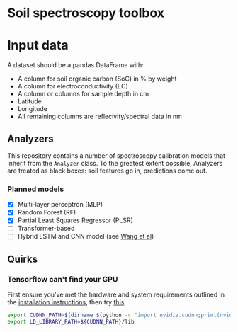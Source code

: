 # Soil spectroscopy toolbox

# Input data

A dataset should be a pandas DataFrame with:

- A column for soil organic carbon (SoC) in % by weight
- A column for electroconductivity (EC)
- A column or columns for sample depth in cm
- Latitude
- Longitude
- All remaining columns are reflecivity/spectral data in nm

## Analyzers

This repository contains a number of spectroscopy calibration models that inherit from the `Analyzer` class. To the greatest extent possible, Analyzers are treated as black boxes: soil features go in, predictions come out.

### Planned models

- [x] Multi-layer perceptron (MLP)
- [x] Random Forest (RF)
- [x] Partial Least Squares Regressor (PLSR)
- [ ] Transformer-based
- [ ] Hybrid LSTM and CNN model (see [Wang et al](https://www.sciencedirect.com/science/article/pii/S016816992300738X?entityID=https%3A%2F%2Flogin.cmu.edu%2Fidp%2Fshibboleth&pes=vor))

## Quirks

### Tensorflow can't find your GPU

First ensure you've met the hardware and system requirements outlined in the [installation instructions](https://www.tensorflow.org/install/pip), then try [this](https://stackoverflow.com/a/77528450/6238455):

```bash
export CUDNN_PATH=$(dirname $(python -c "import nvidia.cudnn;print(nvidia.cudnn.__file__)"))
export LD_LIBRARY_PATH=${CUDNN_PATH}/lib
```
